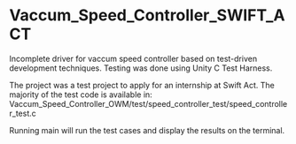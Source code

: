 # Vaccum_Speed_Controller_SWIFT_ACT
 Incomplete driver for vaccum speed controller based on test-driven development techniques. Testing was done using Unity C Test Harness.
 
 The project was a test project to apply for an internship at Swift Act.
 The majority of the test code is available in: Vaccum_Speed_Controller_OWM/test/speed_controller_test/speed_controller_test.c
 
 Running main will run the test cases and display the results on the terminal.
